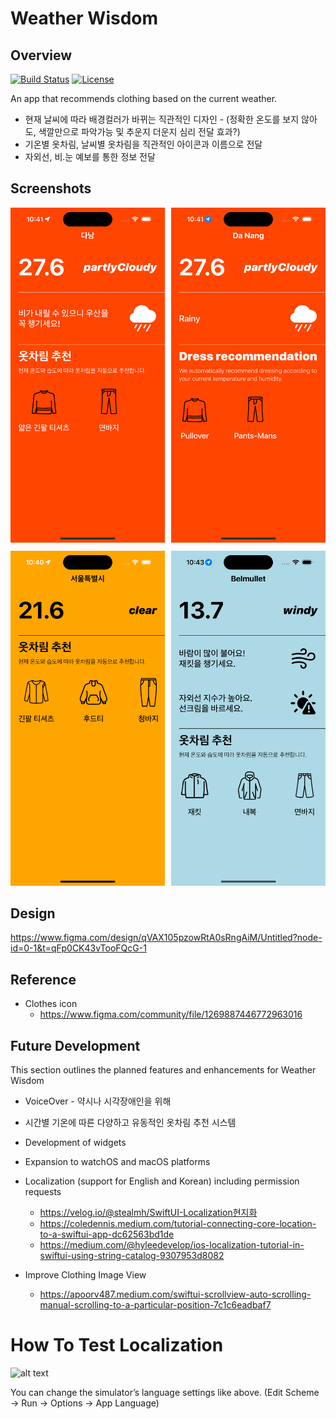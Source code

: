 
# Weather Wisdom

## Overview

[![Build Status](https://img.shields.io/badge/build-passing-brightgreen.svg)](https://github.com/iyungui/WisdomWeather)
[![License](https://img.shields.io/badge/license-MIT-blue.svg)](LICENSE)

An app that recommends clothing based on the current weather.

- 현재 날씨에 따라 배경컬러가 바뀌는 직관적인 디자인 - (정확한 온도를 보지 않아도, 색깔만으로 파악가능 및 추운지 더운지 심리 전달 효과?)
- 기온별 옷차림, 날씨별 옷차림을 직관적인 아이콘과 이름으로 전달
- 자외선, 비.눈 예보를 통한 정보 전달

## Screenshots

<div style="display: grid; grid-template-columns: 1fr 1fr; gap: 10px;">
  <div>
    <img src="/Screenshot/Simulator Screenshot - iPhone 15 Pro - 2024-06-26 at 22.41.35.png" alt="Screenshot 1" style="width: 100%;">
  </div>
  <div>
    <img src="/Screenshot/Simulator Screenshot - iPhone 15 Pro - 2024-06-26 at 22.41.54.png" alt="Screenshot 2" style="width: 100%;">
  </div>
  <div>
    <img src="/Screenshot/Simulator Screenshot - iPhone 15 Pro - 2024-06-26 at 22.40.34.png" alt="Screenshot 3" style="width: 100%;">
  </div>
  <div>
    <img src="/Screenshot/Simulator Screenshot - iPhone 15 Pro - 2024-06-26 at 22.43.08.png" alt="Screenshot 4" style="width: 100%;">
  </div>
</div>




## Design
https://www.figma.com/design/qVAX105pzowRtA0sRngAiM/Untitled?node-id=0-1&t=qFp0CK43vTooFQcG-1

## Reference
- Clothes icon
    - https://www.figma.com/community/file/1269887446772963016

## Future Development

This section outlines the planned features and enhancements for Weather Wisdom

- VoiceOver - 약시나 시각장애인을 위해
- 시간별 기온에 따른 다양하고 유동적인 옷차림 추천 시스템
- Development of widgets
- Expansion to watchOS and macOS platforms
- Localization (support for English and Korean) including permission requests

    - https://velog.io/@stealmh/SwiftUI-Localization현지화
    - https://coledennis.medium.com/tutorial-connecting-core-location-to-a-swiftui-app-dc62563bd1de
    - https://medium.com/@hyleedevelop/ios-localization-tutorial-in-swiftui-using-string-catalog-9307953d8082


- Improve Clothing Image View <auto scroll view>
    - https://apoorv487.medium.com/swiftui-scrollview-auto-scrolling-manual-scrolling-to-a-particular-position-7c1c6eadbaf7


# How To Test Localization

![alt text](</Screenshot/Screenshot 2024-06-26 at 3.23.17 PM.png>)

You can change the simulator’s language settings like above.
(Edit Scheme → Run → Options → App Language)